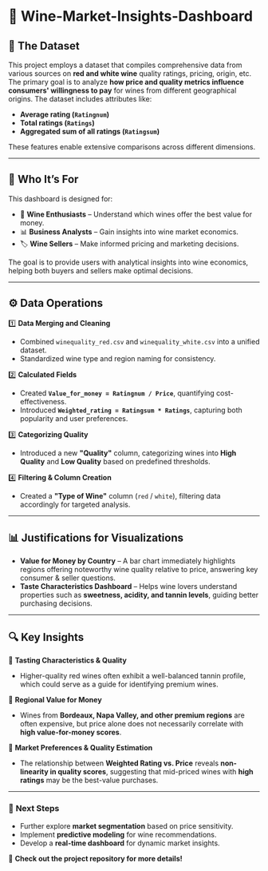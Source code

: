 # 🍷 Wine-Market-Insights-Dashboard

## 📌 The Dataset
This project employs a dataset that compiles comprehensive data from various sources on **red and white wine** quality ratings, pricing, origin, etc. The primary goal is to analyze **how price and quality metrics influence consumers' willingness to pay** for wines from different geographical origins. The dataset includes attributes like:

- **Average rating (`Ratingnum`)**
- **Total ratings (`Ratings`)**
- **Aggregated sum of all ratings (`Ratingsum`)**

These features enable extensive comparisons across different dimensions.

---

## 🎯 Who It’s For
This dashboard is designed for:
- 🍷 **Wine Enthusiasts** – Understand which wines offer the best value for money.
- 📊 **Business Analysts** – Gain insights into wine market economics.
- 🏷️ **Wine Sellers** – Make informed pricing and marketing decisions.

The goal is to provide users with analytical insights into wine economics, helping both buyers and sellers make optimal decisions.

---

## ⚙️ Data Operations
1️⃣ **Data Merging and Cleaning**  
   - Combined `winequality_red.csv` and `winequality_white.csv` into a unified dataset.  
   - Standardized wine type and region naming for consistency.  

2️⃣ **Calculated Fields**  
   - Created **`Value_for_money = Ratingnum / Price`**, quantifying cost-effectiveness.  
   - Introduced **`Weighted_rating = Ratingsum * Ratings`**, capturing both popularity and user preferences.  

3️⃣ **Categorizing Quality**  
   - Introduced a new **"Quality"** column, categorizing wines into **High Quality** and **Low Quality** based on predefined thresholds.  

4️⃣ **Filtering & Column Creation**  
   - Created a **"Type of Wine"** column (`red` / `white`), filtering data accordingly for targeted analysis.  

---

## 📊 Justifications for Visualizations
- **Value for Money by Country** – A bar chart immediately highlights regions offering noteworthy wine quality relative to price, answering key consumer & seller questions.  
- **Taste Characteristics Dashboard** – Helps wine lovers understand properties such as **sweetness, acidity, and tannin levels**, guiding better purchasing decisions.  

---

## 🔍 Key Insights
🔹 **Tasting Characteristics & Quality**  
   - Higher-quality red wines often exhibit a well-balanced tannin profile, which could serve as a guide for identifying premium wines.  

🔹 **Regional Value for Money**  
   - Wines from **Bordeaux, Napa Valley, and other premium regions** are often expensive, but price alone does not necessarily correlate with **high value-for-money scores**.  
   
🔹 **Market Preferences & Quality Estimation**  
   - The relationship between **Weighted Rating vs. Price** reveals **non-linearity in quality scores**, suggesting that mid-priced wines with **high ratings** may be the best-value purchases.  

---

### 🚀 **Next Steps**
- Further explore **market segmentation** based on price sensitivity.  
- Implement **predictive modeling** for wine recommendations.  
- Develop a **real-time dashboard** for dynamic market insights.  

📌 **Check out the project repository for more details!**  
